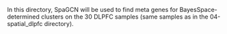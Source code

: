 In this directory, SpaGCN will be used to find meta genes for BayesSpace-determined clusters on the 30 DLPFC samples (same samples as in the 04-spatial_dlpfc directory).
